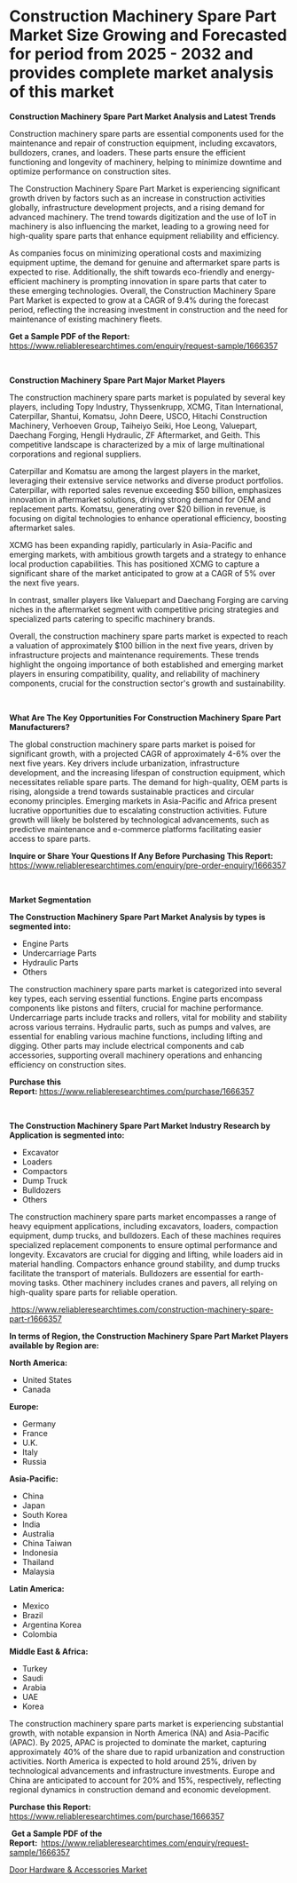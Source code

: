 <p><h1>Construction Machinery Spare Part Market Size Growing and Forecasted for period from 2025 - 2032 and provides complete market analysis of this market</h1></p><p><strong>Construction Machinery Spare Part Market Analysis and Latest Trends</strong></p>
<p><p>Construction machinery spare parts are essential components used for the maintenance and repair of construction equipment, including excavators, bulldozers, cranes, and loaders. These parts ensure the efficient functioning and longevity of machinery, helping to minimize downtime and optimize performance on construction sites.</p><p>The Construction Machinery Spare Part Market is experiencing significant growth driven by factors such as an increase in construction activities globally, infrastructure development projects, and a rising demand for advanced machinery. The trend towards digitization and the use of IoT in machinery is also influencing the market, leading to a growing need for high-quality spare parts that enhance equipment reliability and efficiency.</p><p>As companies focus on minimizing operational costs and maximizing equipment uptime, the demand for genuine and aftermarket spare parts is expected to rise. Additionally, the shift towards eco-friendly and energy-efficient machinery is prompting innovation in spare parts that cater to these emerging technologies. Overall, the Construction Machinery Spare Part Market is expected to grow at a CAGR of 9.4% during the forecast period, reflecting the increasing investment in construction and the need for maintenance of existing machinery fleets.</p></p>
<p><strong>Get a Sample PDF of the Report:&nbsp;</strong> <a href="https://www.reliableresearchtimes.com/enquiry/request-sample/1666357?utm_campaign=1581&utm_medium=2&utm_source=Github&utm_content=ia&utm_term=23022025&utm_id=construction-machinery-spare-part">https://www.reliableresearchtimes.com/enquiry/request-sample/1666357</a></p>
<p>&nbsp;</p>
<p><strong>Construction Machinery Spare Part Major Market Players</strong></p>
<p><p>The construction machinery spare parts market is populated by several key players, including Topy Industry, Thyssenkrupp, XCMG, Titan International, Caterpillar, Shantui, Komatsu, John Deere, USCO, Hitachi Construction Machinery, Verhoeven Group, Taiheiyo Seiki, Hoe Leong, Valuepart, Daechang Forging, Hengli Hydraulic, ZF Aftermarket, and Geith. This competitive landscape is characterized by a mix of large multinational corporations and regional suppliers.</p><p>Caterpillar and Komatsu are among the largest players in the market, leveraging their extensive service networks and diverse product portfolios. Caterpillar, with reported sales revenue exceeding $50 billion, emphasizes innovation in aftermarket solutions, driving strong demand for OEM and replacement parts. Komatsu, generating over $20 billion in revenue, is focusing on digital technologies to enhance operational efficiency, boosting aftermarket sales.</p><p>XCMG has been expanding rapidly, particularly in Asia-Pacific and emerging markets, with ambitious growth targets and a strategy to enhance local production capabilities. This has positioned XCMG to capture a significant share of the market anticipated to grow at a CAGR of 5% over the next five years.</p><p>In contrast, smaller players like Valuepart and Daechang Forging are carving niches in the aftermarket segment with competitive pricing strategies and specialized parts catering to specific machinery brands.</p><p>Overall, the construction machinery spare parts market is expected to reach a valuation of approximately $100 billion in the next five years, driven by infrastructure projects and maintenance requirements. These trends highlight the ongoing importance of both established and emerging market players in ensuring compatibility, quality, and reliability of machinery components, crucial for the construction sector's growth and sustainability.</p></p>
<p>&nbsp;</p>
<p><strong>What Are The Key Opportunities For Construction Machinery Spare Part Manufacturers?</strong></p>
<p><p>The global construction machinery spare parts market is poised for significant growth, with a projected CAGR of approximately 4-6% over the next five years. Key drivers include urbanization, infrastructure development, and the increasing lifespan of construction equipment, which necessitates reliable spare parts. The demand for high-quality, OEM parts is rising, alongside a trend towards sustainable practices and circular economy principles. Emerging markets in Asia-Pacific and Africa present lucrative opportunities due to escalating construction activities. Future growth will likely be bolstered by technological advancements, such as predictive maintenance and e-commerce platforms facilitating easier access to spare parts.</p></p>
<p><strong>Inquire or Share Your Questions If Any Before Purchasing This Report:</strong> <a href="https://www.reliableresearchtimes.com/enquiry/pre-order-enquiry/1666357?utm_campaign=1581&utm_medium=2&utm_source=Github&utm_content=ia&utm_term=23022025&utm_id=construction-machinery-spare-part">https://www.reliableresearchtimes.com/enquiry/pre-order-enquiry/1666357</a></p>
<p>&nbsp;</p>
<p><strong>Market Segmentation</strong></p>
<p><strong>The Construction Machinery Spare Part Market Analysis by types is segmented into:</strong></p>
<p><ul><li>Engine Parts</li><li>Undercarriage Parts</li><li>Hydraulic Parts</li><li>Others</li></ul></p>
<p><p>The construction machinery spare parts market is categorized into several key types, each serving essential functions. Engine parts encompass components like pistons and filters, crucial for machine performance. Undercarriage parts include tracks and rollers, vital for mobility and stability across various terrains. Hydraulic parts, such as pumps and valves, are essential for enabling various machine functions, including lifting and digging. Other parts may include electrical components and cab accessories, supporting overall machinery operations and enhancing efficiency on construction sites.</p></p>
<p><strong>Purchase this Report:&nbsp;</strong><a href="https://www.reliableresearchtimes.com/purchase/1666357?utm_campaign=1581&utm_medium=2&utm_source=Github&utm_content=ia&utm_term=23022025&utm_id=construction-machinery-spare-part">https://www.reliableresearchtimes.com/purchase/1666357</a></p>
<p>&nbsp;</p>
<p><strong>The Construction Machinery Spare Part Market Industry Research by Application is segmented into:</strong></p>
<p><ul><li>Excavator</li><li>Loaders</li><li>Compactors</li><li>Dump Truck</li><li>Bulldozers</li><li>Others</li></ul></p>
<p><p>The construction machinery spare parts market encompasses a range of heavy equipment applications, including excavators, loaders, compaction equipment, dump trucks, and bulldozers. Each of these machines requires specialized replacement components to ensure optimal performance and longevity. Excavators are crucial for digging and lifting, while loaders aid in material handling. Compactors enhance ground stability, and dump trucks facilitate the transport of materials. Bulldozers are essential for earth-moving tasks. Other machinery includes cranes and pavers, all relying on high-quality spare parts for reliable operation.</p></p>
<p><a href="https://www.reliableresearchtimes.com/construction-machinery-spare-part-r1666357?utm_campaign=1581&utm_medium=2&utm_source=Github&utm_content=ia&utm_term=23022025&utm_id=construction-machinery-spare-part">&nbsp;https://www.reliableresearchtimes.com/construction-machinery-spare-part-r1666357</a></p>
<p><strong>In terms of Region, the Construction Machinery Spare Part Market Players available by Region are:</strong></p>
<p>
    <p> <strong> North America: </strong>
        <ul>
            <li>United States</li>
            <li>Canada</li>
        </ul>
        </p> 
    <p> <strong> Europe: </strong>
        <ul>
            <li>Germany</li>
            <li>France</li>
            <li>U.K.</li>
            <li>Italy</li>
            <li>Russia</li>
        </ul>
        </p> 
    <p> <strong> Asia-Pacific: </strong>
        <ul>
            <li>China</li>
            <li>Japan</li>
            <li>South Korea</li>
            <li>India</li>
            <li>Australia</li>
            <li>China Taiwan</li>
            <li>Indonesia</li>
            <li>Thailand</li>
            <li>Malaysia</li>
        </ul>
        </p> 
    <p> <strong> Latin America: </strong>
        <ul>
            <li>Mexico</li>
            <li>Brazil</li>
            <li>Argentina Korea</li>
            <li>Colombia</li>
        </ul>
        </p> 
    <p> <strong> Middle East & Africa: </strong>
        <ul>
            <li>Turkey</li>
            <li>Saudi</li>
            <li>Arabia</li>
            <li>UAE</li>
            <li>Korea</li>
        </ul>
    </p>
    </p>
<p><p>The construction machinery spare parts market is experiencing substantial growth, with notable expansion in North America (NA) and Asia-Pacific (APAC). By 2025, APAC is projected to dominate the market, capturing approximately 40% of the share due to rapid urbanization and construction activities. North America is expected to hold around 25%, driven by technological advancements and infrastructure investments. Europe and China are anticipated to account for 20% and 15%, respectively, reflecting regional dynamics in construction demand and economic development.</p></p>
<p><strong>Purchase this Report: </strong><a href="https://www.reliableresearchtimes.com/purchase/1666357?utm_campaign=1581&utm_medium=2&utm_source=Github&utm_content=ia&utm_term=23022025&utm_id=construction-machinery-spare-part">https://www.reliableresearchtimes.com/purchase/1666357</a></p>
<p>&nbsp;<strong>Get a Sample PDF of the Report:&nbsp;&nbsp;</strong><a href="https://www.reliableresearchtimes.com/enquiry/request-sample/1666357?utm_campaign=1581&utm_medium=2&utm_source=Github&utm_content=ia&utm_term=23022025&utm_id=construction-machinery-spare-part">https://www.reliableresearchtimes.com/enquiry/request-sample/1666357</a></p>
<p><strong></strong></p>
<p><p><a href="https://github.com/mookiesville/Market-Research-Report-List-1/blob/main/door-hardware-accessories-market.md?utm_campaign=1581&utm_medium=2&utm_source=Github&utm_content=ia&utm_term=23022025&utm_id=construction-machinery-spare-part">Door Hardware & Accessories Market</a></p></p>